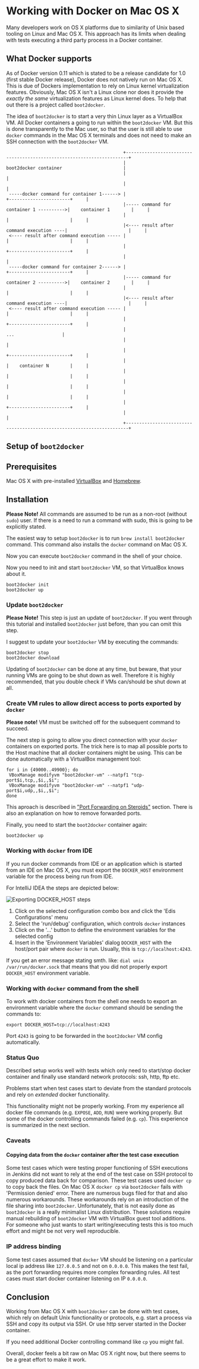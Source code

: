 # Working with Docker on Mac OS X

Many developers work on OS X platforms due to similarity of Unix based tooling on Linux and Mac OS X. This approach
has its limits when dealing with tests executing a third party process in a Docker container.

## What Docker supports

As of Docker version 0.11 which is stated to be a release candidate for 1.0 (first stable Docker release), Docker does
not natively run on Mac OS X. This is due of Dockers implementation to rely on Linux kernel virtualization features.
Obviously, Mac OS X isn't a Linux clone nor does it provide the *exactly the same* virtualization features as Linux
kernel does. To help that out there is a project called `boot2docker`.

The idea of `boot2docker` is to start a very thin Linux layer as a VirtualBox VM. All Docker containers a going to run
within the `boot2docker` VM. But this is done transparently to the Mac user, so that the user is still able to use
`docker` commands in the Mac OS X terminals and does not need to make an SSH connection with the `boot2docker` VM.

                                                +-----------------------------------------------------------------------+
                                                |                           boot2docker container                       |
                                                |                                                                       |
                                                |                                                                       |
     -----docker command for container 1------> |                                         +-----------------------+     |
                                                |----- command for container 1 ---------->|    container 1        |     |
                                                |                                         |                       |     |
                                                |<---- result after command execution ----|                       |     |
     <---- result after command execution ----- |                                         |                       |     |
                                                |                                         +-----------------------+     |
                                                |                                                                       |
     -----docker command for container 2------> |                                         +-----------------------+     |
                                                |----- command for container 2 ---------->|    container 2        |     |
                                                |                                         |                       |     |
                                                |<---- result after command execution ----|                       |     |
     <---- result after command execution ----- |                                         |                       |     |
                                                |                                         +-----------------------+     |
                                                |                                                  ...                  |
                                                |                                                                       |
                                                |                                         +-----------------------+     |
                                                |                                         |    container N        |     |
                                                |                                         |                       |     |
                                                |                                         |                       |     |
                                                |                                         |                       |     |
                                                |                                         +-----------------------+     |
                                                |                                                                       |
                                                +-----------------------------------------------------------------------+


## Setup of `boot2docker`

## Prerequisites

Mac OS X with pre-installed [VirtualBox](https://www.virtualbox.org) and [Homebrew](http://brew.sh/).


## Installation

**Please Note!** All commands are assumed to be run as a non-root (without `sudo`) user. If there is a need to run a
command with sudo, this is going to be explicitly stated.

The easiest way to setup `boot2docker` is to run `brew install boot2docker` command. This command also installs the
`docker` command on Mac OS X.

Now you can execute `boot2docker` command in the shell of your choice.

Now you need to init and start `boot2docker` VM, so that VirtualBox knows about it.

    boot2docker init
    boot2docker up


### Update `boot2docker`

**Please Note!** This step is just an update of `boot2docker`. If you went through
this tutorial and installed `boot2docker` just before, than you can omit this step.

I suggest to update your `boot2docker` VM by executing the commands:

    boot2docker stop
    boot2docker download

Updating of `boot2docker` can be done at any time, but beware, that your running
VMs are going to be shut down as well. Therefore it is highly recommended, that you
double check if VMs can/should be shut down at all.


### Create VM rules to allow direct access to ports exported by `docker`

**Please note!** VM must be switched off for the subsequent command to succeed.

The next step is going to allow you direct connection with your `docker` containers on exported ports. The trick here
is to map all possible ports to the Host machine that all docker containers might be using. This can be done
automatically with a VirtualBox management tool:

    for i in {49000..49900}; do
     VBoxManage modifyvm "boot2docker-vm" --natpf1 "tcp-port$i,tcp,,$i,,$i";
     VBoxManage modifyvm "boot2docker-vm" --natpf1 "udp-port$i,udp,,$i,,$i";
    done

This aproach is described in ["Port Forwarding on Steroids"](https://github.com/boot2docker/boot2docker/blob/master/doc/WORKAROUNDS.md)
section. There is also an explanation on how to remove forwarded ports.

Finally, you need to start the `boot2docker` container again:

    boot2docker up


### Working with `docker` from IDE

If you run docker commands from IDE or an application which is started from an IDE on Mac OS X,
you must export the `DOCKER_HOST` environment variable for the process being run from IDE.

For IntelliJ IDEA the steps are depicted below:

![Exporting DOCKER_HOST steps](img/exporting_docker_host_steps.png)

1. Click on the selected configuration combo box and click the 'Edis Configurations' menu
1. Select the 'run/debug' configuration, which controls `docker` instances
1. Click on the '...' button to define the environment variables for the selected config
1. Insert in the 'Environment Variables' dialog `DOCKER_HOST` with the host/port pair where `docker` is run. Usually, this is `tcp://localhost:4243`.

If you get an error message stating smth. like: `dial unix /var/run/docker.sock` that means that you did not properly export `DOCKER_HOST` environment variable.


### Working with `docker` command from the shell

To work with docker containers from the shell one needs to export an environment variable where the `docker` command
should be sending the commands to:

    export DOCKER_HOST=tcp://localhost:4243

Port `4243` is going to be forwarded in the `boot2docker` VM config automatically.


### Status Quo

Described setup works well with tests which only need to start/stop docker container and finally use standard network
protocols: ssh, http, ftp etc.

Problems start when test cases start to deviate from the standard protocols and rely on _extended_ docker functionality.

This functionality might not be properly working. From my experience all docker file commands (e.g. `EXPOSE`, `ADD`, `RUN`)
were working properly. But some of the docker controlling commands failed (e.g. `cp`). This experience is summarized in
the next section.

### Caveats

#### Copying data from the `docker` container after the test case execution

Some test cases which were testing proper functioning of SSH executions in Jenkins did not want to rely at the end of
the test case on SSH protocol to copy produced data back for comparison. These test cases used `docker cp` to copy back
the files. On Mac OS X `docker cp` via `boot2docker` fails with 'Permission denied' error. There are numerous bugs filed
for that and also numerous workarounds. These workarounds rely on an introduction of the file sharing into
`boot2docker`. Unfortunately, that is not easily done as `boot2docker` is a really minimalist Linux distribution. These
solutions require manual rebuilding of `boot2docker` VM with VirtualBox guest tool additions. For someone who just wants
to start writing/executing tests this is too much effort and might be not very well reproducible.

### IP address binding

Some test cases assumed that `docker` VM should be listening on a particular local ip address like `127.0.0.5` and not
on `0.0.0.0`. This makes the test fail, as the port forwarding requires more complex forwarding rules. All test cases
must start docker container listening on IP `0.0.0.0`.


## Conclusion

Working from Mac OS X with `boot2docker` can be done with test cases, which rely on default Unix functionality
or protocols, e.g. start a process via SSH and copy its output via SSH. Or use http server started in the Docker
container.

If you need additional Docker controlling command like `cp` you might fail.

Overall, docker feels a bit raw on Mac OS X right now, but there seems to be a great effort to make it work.

